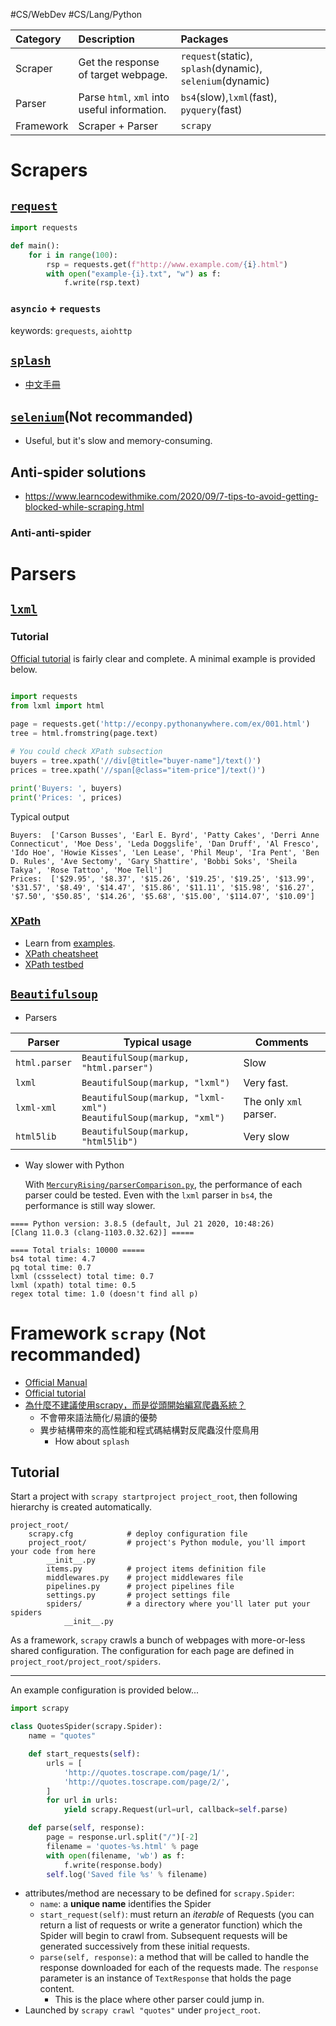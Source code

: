 #CS/WebDev #CS/Lang/Python 

| Category | Description | Packages |
| :---- | :---- | :---- |
| Scraper | Get the response of target webpage. |`request`(static),  `splash`(dynamic), `selenium`(dynamic)|
| Parser | Parse `html`, `xml` into useful information. | `bs4`(slow),`lxml`(fast), `pyquery`(fast) |
| Framework | Scraper + Parser | `scrapy` |

# Scrapers

## [`request`](https://requests.readthedocs.io/en/master/)

```python
import requests

def main():
    for i in range(100):
        rsp = requests.get(f"http://www.example.com/{i}.html")
        with open("example-{i}.txt", "w") as f:
            f.write(rsp.text)
```

### `asyncio` + `requests`
keywords: `grequests`, `aiohttp`

## [`splash`](https://splash.readthedocs.io/en/stable/index.html)

* [中文手冊](https://splash-cn-doc.readthedocs.io/zh_CN/latest/index.html)

## [`selenium`](https://selenium-python.readthedocs.io/)(Not recommanded)

* Useful, but it's slow and memory-consuming. 

## Anti-spider solutions

* https://www.learncodewithmike.com/2020/09/7-tips-to-avoid-getting-blocked-while-scraping.html

### Anti-anti-spider

# Parsers

## [`lxml`](https://lxml.de/index.html#documentation)

### Tutorial

[Official tutorial](https://lxml.de/tutorial.html) is fairly clear and complete. A minimal example is provided below.

```python

import requests
from lxml import html
    
page = requests.get('http://econpy.pythonanywhere.com/ex/001.html')
tree = html.fromstring(page.text)

# You could check XPath subsection
buyers = tree.xpath('//div[@title="buyer-name"]/text()')
prices = tree.xpath('//span[@class="item-price"]/text()')

print('Buyers: ', buyers)
print('Prices: ', prices)    
```

Typical output    

```
Buyers:  ['Carson Busses', 'Earl E. Byrd', 'Patty Cakes', 'Derri Anne Connecticut', 'Moe Dess', 'Leda Doggslife', 'Dan Druff', 'Al Fresco', 'Ido Hoe', 'Howie Kisses', 'Len Lease', 'Phil Meup', 'Ira Pent', 'Ben D. Rules', 'Ave Sectomy', 'Gary Shattire', 'Bobbi Soks', 'Sheila Takya', 'Rose Tattoo', 'Moe Tell']
Prices:  ['$29.95', '$8.37', '$15.26', '$19.25', '$19.25', '$13.99', '$31.57', '$8.49', '$14.47', '$15.86', '$11.11', '$15.98', '$16.27', '$7.50', '$50.85', '$14.26', '$5.68', '$15.00', '$114.07', '$10.09']
```

### [XPath](https://zh.wikipedia.org/wiki/XPath)

* Learn from [examples](http://www.zvon.org/xxl/XPathTutorial/General/examples.html).
* [XPath cheatsheet](https://devhints.io/xpath)
* [XPath testbed](http://www.whitebeam.org/library/guide/TechNotes/xpathtestbed.rhtm)

## [`Beautifulsoup`](https://www.crummy.com/software/BeautifulSoup/bs4/doc/)

* Parsers

|Parser|Typical usage|Comments|
|----|----|----|
|`html.parser`|`BeautifulSoup(markup, "html.parser")`| Slow |
|`lxml`|`BeautifulSoup(markup, "lxml")`|Very fast.|
|`lxml-xml`| `BeautifulSoup(markup, "lxml-xml")`</br> `BeautifulSoup(markup, "xml")`| The only `xml` parser.|
|`html5lib`|`BeautifulSoup(markup, "html5lib")`|Very slow|

* Way slower with Python

    With [`MercuryRising/parserComparison.py`](https://gist.github.com/MercuryRising/4061368), the performance of each parser could be tested. Even with the `lxml` parser in `bs4`, the performance is still way slower. 
    
```
==== Python version: 3.8.5 (default, Jul 21 2020, 10:48:26)
[Clang 11.0.3 (clang-1103.0.32.62)] =====

==== Total trials: 10000 =====
bs4 total time: 4.7
pq total time: 0.7
lxml (cssselect) total time: 0.7
lxml (xpath) total time: 0.5
regex total time: 1.0 (doesn't find all p)
```

# Framework `scrapy` (Not recommanded)

* [Official Manual](https://docs.scrapy.org/en/latest/)
* [Official tutorial](https://docs.scrapy.org/en/latest/intro/tutorial.html)
* [為什麼不建議使用scrapy，而是從頭開始編寫爬蟲系統？](https://www.zhihu.com/question/293589348/answer/782851279)
    * 不會帶來語法簡化/易讀的優勢
    * 異步結構帶來的高性能和程式碼結構對反爬蟲沒什麼鳥用
        * How about `splash`

## Tutorial

Start a project with `scrapy startproject project_root`, then following hierarchy is created automatically.
```
project_root/
    scrapy.cfg            # deploy configuration file
    project_root/         # project's Python module, you'll import your code from here
        __init__.py
        items.py          # project items definition file
        middlewares.py    # project middlewares file
        pipelines.py      # project pipelines file
        settings.py       # project settings file
        spiders/          # a directory where you'll later put your spiders
            __init__.py
```

As a framework, `scrapy` crawls a bunch of webpages with more-or-less shared configuration. The configuration for each page are defined in `project_root/project_root/spiders`.

----

An example configuration is provided below...
```python
import scrapy

class QuotesSpider(scrapy.Spider):
    name = "quotes"

    def start_requests(self):
        urls = [
            'http://quotes.toscrape.com/page/1/',
            'http://quotes.toscrape.com/page/2/',
        ]
        for url in urls:
            yield scrapy.Request(url=url, callback=self.parse)

    def parse(self, response):
        page = response.url.split("/")[-2]
        filename = 'quotes-%s.html' % page
        with open(filename, 'wb') as f:
            f.write(response.body)
        self.log('Saved file %s' % filename)
```

* attributes/method are necessary to be defined for `scrapy.Spider`:
    * `name`: a **unique name** identifies the Spider
    * `start_request(self)`: must return an *iterable* of Requests (you can return a list of requests or write a generator function) which the Spider will begin to crawl from. Subsequent requests will be generated successively from these initial requests.
    * `parse(self, response)`: a method that will be called to handle the response downloaded for each of the requests made. The `response` parameter is an instance of `TextResponse` that holds the page content.
        * This is the place where other parser could jump in.
* Launched by `scrapy crawl "quotes"` under `project_root`.